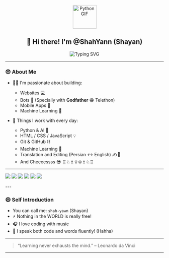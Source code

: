 <p align="center">
 <img src="https://media.giphy.com/media/KAq5w47R9rmTuvWOWa/giphy.gif" width="75" alt="Python GIF" />
</p>
<h2 align="center">👋 Hi there! I'm @ShahYann (Shayan)</h2>

<p align="center">
<img src="https://readme-typing-svg.herokuapp.com?font=Fira+Code&weight=500&size=24&pause=1000&color=00F5FF&vCenter=true&width=435&lines=Frontend+And+Backend+Developer;Bot+Builder+%7C+Telethon+Python;Machine+Learning+And+Ai+Lover;Translator+%26+Editor+And+Typist;Always+Learning+New+Things" alt="Typing SVG" />
</p>

---

### 😎 About Me
- 👨‍💻 I'm passionate about building:
  - Websites 💻
  - Bots 🤖 (Specially with **Godfather** 😁 Telethon)
  - Mobile Apps 📱
  - Machine Learning 🤯

- 🧠 Things I work with every day:
  - Python & AI 🤖  
  - HTML / CSS / JavaScript 💡  
  - Git & GitHub ⛓️  
  - Machine Learning 🧪  
  - Translation and Editing (Persian ↔ English) ✍️📘
  - And Cheeeessss 😎 ♖♘♗♕♔♗♘♖
---
<p>
  <img src="https://img.shields.io/badge/Python-3670A0?style=for-the-badge&logo=python&logoColor=ffdd54"/>
  <img src="https://img.shields.io/badge/HTML5-E34F26?style=for-the-badge&logo=html5&logoColor=white"/>
  <img src="https://img.shields.io/badge/CSS3-1572B6?style=for-the-badge&logo=css3&logoColor=white"/>
  <img src="https://img.shields.io/badge/JavaScript-F7DF1E?style=for-the-badge&logo=javascript&logoColor=black"/>
  <img src="https://img.shields.io/badge/Telethon-0088CC?style=for-the-badge&logo=telegram&logoColor=white"/>
  <img src="https://img.shields.io/badge/VS_Code-007ACC?style=for-the-badge&logo=visual-studio-code&logoColor=white"/>
</p>
---

### 😄 Self Introduction

- You can call me: `shah-yawn`  (Shayan)
- ⚡ Nothing in the WORLD is really free!  
- 🎧 I love coding with music  
- 💬 I speak both code and words fluently! (Hahha)

---

> “Learning never exhausts the mind.” – Leonardo da Vinci

---

